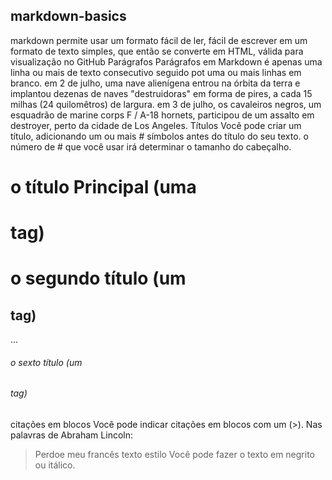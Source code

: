 ## markdown-basics
markdown permite usar um formato fácil de ler, fácil de escrever em um formato de texto simples, que então se converte em HTML, válida para visualização no GitHub
Parágrafos
Parágrafos em Markdown é apenas uma linha ou mais de texto consecutivo seguido pot uma ou mais linhas em branco.
  em 2 de julho, uma nave alienígena entrou na órbita da terra e implantou dezenas de naves "destruidoras" em forma de pires, a cada 15 milhas (24 quilomêtros) de largura.
  em 3 de julho, os cavaleiros negros, um esquadrão de marine corps F / A-18 hornets, participou de um assalto em destroyer, perto da cidade de Los Angeles.
Títulos
Você pode criar um título, adicionando um ou mais # símbolos antes do título do seu texto. o número de # que você usar irá determinar o tamanho do cabeçalho.
  # o título Principal (uma <h1> tag)
  # o segundo título (um <h2> tag)
  ...
  ###### o sexto título (um <h6> tag)
  citações em blocos
Você pode indicar citações em blocos com um (>).
Nas palavras de Abraham Lincoln:
> Perdoe meu francês
texto estilo
Você pode fazer o texto em negrito ou itálico.
